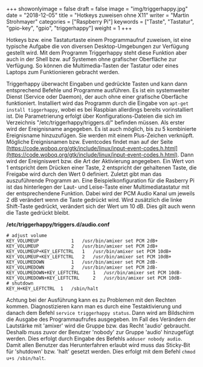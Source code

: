 +++
showonlyimage = false
draft = false
image = "img/triggerhappy.jpg"
date = "2018-12-05"
title = "Hotkeys zuweisen ohne X11"
writer = "Martin Strohmayer"
categories = ["Raspberry Pi"] 
keywords = ["Taste", "Tastatur", "gpio-key", "gpio", "triggerhappy"]
weight = 1
+++


Hotkeys bzw. eine Tastaturtaste einem Programmaufruf zuweisen, ist eine typische Aufgabe die von diversen Desktop-Umgebungen zur Verfügung gestellt wird. Mit dem Programm  Triggerhappy steht diese Funktion aber auch in der Shell bzw. auf Systemen ohne grafischer Oberfläche zur Verfügung. So können die Multimedia-Tasten der Tastatur oder eines Laptops zum Funktionieren gebracht werden.
<!--more-->


Triggerhappy überwacht Eingaben und gedrückte Tasten und kann dann entsprechend Befehle und Programme ausführen. Es ist ein systemweiter Dienst (Service oder Daemon), der auch ohne einer grafische Oberfäche funktioniert. Installiert wird das Programm durch die Eingabe von ``apt-get install tiggerhappy``, wobei es bei Raspbian allerdings bereits vorinstalliert ist.
Die Parametrierung erfolgt über Konfigurations-Dateien die sich im Verzeichnis "/etc/triggerhappy/triggers.d/" befinden müssen. Als erster wird der Ereignisname angegeben. Es ist auch möglich, bis zu 5 kombinierte Ereignisname hinzuzufügen. Sie werden mit einem Plus-Zeichen verknüpft. Mögliche Ereignisnamen bzw. Eventcodes findet man auf der Seite [https://code.woboq.org/gtk/include/linux/input-event-codes.h.html](https://code.woboq.org/gtk/include/linux/input-event-codes.h.html). Dann wird der Ereigniswert bzw. die Art der Aktivierung angegeben. Ein Wert von 1 entspricht dem Drücken einer Taste, 2 entspricht der gehaltenen Taste, die Freigabe wird durch den Wert 0 definiert. Zuletzt gibt man das auszuführende Programm an.
Eine Beispielkonfiguration für die Rasberry Pi ist das hinterlegen der Laut- und Leise-Taste einer Multimediatastatur mit der entsprechendene Funktion. Dabei wird der PCM Audio Kanal um jeweils 2 dB verändert wenn die Taste gedrückt wird. Wird zusätzlich die linke Shift-Taste gedrückt, verändert sich der Wert um 10 dB. Dies gilt auch wenn die Taste gedrückt bleibt.

**/etc/triggerhappy/triggers.d/audio.conf**
``` 
# adjust volume
KEY_VOLUMEUP			1	/usr/bin/amixer set PCM 2dB+
KEY_VOLUMEUP			2	/usr/bin/amixer set PCM 2dB+
KEY_VOLUMEUP+KEY_LEFTCTRL 	1	/usr/bin/amixer set PCM 10dB+
KEY_VOLUMEUP+KEY_LEFTCTRL 	2	/usr/bin/amixer set PCM 10dB+
KEY_VOLUMEDOWN			1	/usr/bin/amixer set PCM 2dB-
KEY_VOLUMEDOWN			2	/usr/bin/amixer set PCM 2dB-
KEY_VOLUMEDOWN+KEY_LEFTCTRL 	1	/usr/bin/amixer set PCM 10dB-
KEY_VOLUMEDOWN+KEY_LEFTCTRL 	2	/usr/bin/amixer set PCM 10dB-
# shutdown
KEY_H+KEY_LEFTCTRL 	1	/sbin/halt
``` 

Achtung bei der Ausführung kann es zu Problemen mit den Rechten kommen. Diagnostizieren kann man es durch eine Testaktivierung und danach dem Befehl ``service triggerhappy status``. Dann wird am Bildschirm die Ausgabe des Programmaufrufes ausgegeben. Im Fall des Verändern der Lautstärke mit 'amixer' wird die Gruppe bzw. das Recht 'audio' gebraucht. Deshalb muss zuvor der Benutzer 'nobody' zur Gruppe 'audio' hinzugefügt werden. Dies erfolgt durch Eingabe des Befehls ``adduser nobody audio``.
Damit allen Benutzer das Herunterfahren erlaubt wird muss das Sticky-Bit für 'shutdown' bzw. 'halt' gesetzt werden. Dies erfolgt mit dem Befehl ``chmod u+s /sbin/halt``.

